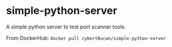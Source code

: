 # simple-python-server
A simple python server to test port scanner tools.

From DockerHub: ```docker pull cybert0ucan/simple-python-server```
